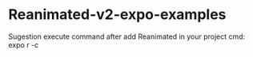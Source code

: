 # Reanimated-v2-expo-examples

Sugestion execute command after add Reanimated in your project
cmd: expo r -c
